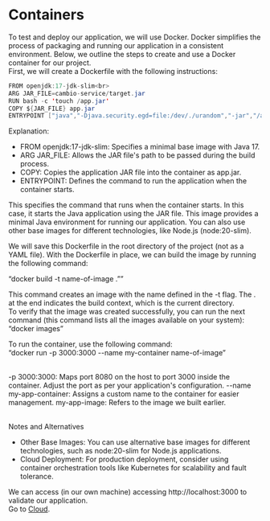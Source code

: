 # Containers

To test and deploy our application, we will use Docker. Docker simplifies the process of packaging and running our application in a consistent environment. Below, we outline the steps to create and use a Docker container for our project.
 <br>
First, we will create a Dockerfile with the following instructions:

```java
FROM openjdk:17-jdk-slim<br>
ARG JAR_FILE=cambio-service/target.jar
RUN bash -c 'touch /app.jar'
COPY ${JAR_FILE} app.jar 
ENTRYPOINT ["java","-Djava.security.egd=file:/dev/./urandom","-jar","/app.jar"]
```
Explanation:
* FROM openjdk:17-jdk-slim: Specifies a minimal base image with Java 17.
* ARG JAR_FILE: Allows the JAR file's path to be passed during the build process.
* COPY: Copies the application JAR file into the container as app.jar.
* ENTRYPOINT: Defines the command to run the application when the container starts.

This specifies the command that runs when the container starts. In this case, it starts the Java application using the JAR file. This image provides a minimal Java environment for running our application. You can also use other base images for different technologies, like Node.js (node:20-slim).

We will save this Dockerfile in the root directory of the project (not as a YAML file). With the Dockerfile in place, we can build the image by running the following command:

“docker build -t name-of-image .””

This command creates an image with the name defined in the -t flag. The . at the end indicates the build context, which is the current directory.<br>
To verify that the image was created successfully, you can run the next command (this command lists all the images available on your system):<br>
“docker images”

To run the container, use the following command:<br>
“docker run -p 3000:3000 --name my-container name-of-image”<br>
<br>

-p 3000:3000: Maps port 8080 on the host to port 3000 inside the container. Adjust the port as per your application's configuration.
--name my-app-container: Assigns a custom name to the container for easier management.
my-app-image: Refers to the image we built earlier.
<br><br>

Notes and Alternatives

* Other Base Images: You can use alternative base images for different technologies, such as node:20-slim for Node.js applications.
* Cloud Deployment: For production deployment, consider using container orchestration tools like Kubernetes for scalability and fault tolerance.

We can access (in our own machine) accessing http://localhost:3000 to validate our application. <br>
Go to 
 [Cloud](https://github.com/RafaelDaitx/TestMazzaTech/blob/main/cloud.md).